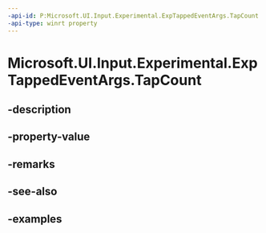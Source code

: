 ```yaml
---
-api-id: P:Microsoft.UI.Input.Experimental.ExpTappedEventArgs.TapCount
-api-type: winrt property
---
```


# Microsoft.UI.Input.Experimental.ExpTappedEventArgs.TapCount

<!--
public uint TapCount { get; }
-->


## -description

## -property-value

## -remarks

## -see-also

## -examples


